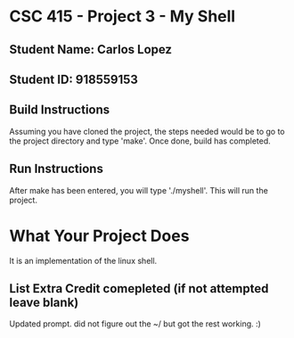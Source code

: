 # CSC 415 - Project 3 - My Shell

## Student Name: Carlos Lopez

## Student ID: 918559153

## Build Instructions

Assuming you have cloned the project, the steps needed would be to go to the project directory and type 'make'.
Once done, build has completed.


## Run Instructions
After make has been entered, you will type './myshell'. This will run the project.


# What Your Project Does

It is an implementation of the linux shell.

## List Extra Credit comepleted (if not attempted leave blank)

Updated prompt. did not figure out the ~/ but got the rest working. :)